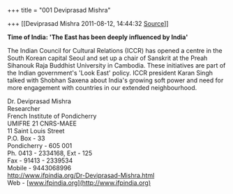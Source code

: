+++
title = "001 Deviprasad Mishra"

+++
[[Deviprasad Mishra	2011-08-12, 14:44:32 [Source](https://groups.google.com/g/bvparishat/c/GuRTZNgYrDg)]]



**Time of India: 'The East has been deeply influenced by India'**  
  
The Indian Council for Cultural Relations (ICCR) has opened a centre in the South Korean capital Seoul and set up a chair of Sanskrit at the Preah Sihanouk Raja Buddhist University in Cambodia. These initiatives are part of the Indian government's 'Look East' policy. ICCR president Karan Singh talked with Shobhan Saxena about India's growing soft power and need for more engagement with countries in our extended neighbourhood.  

Dr. Deviprasad Mishra  
Researcher  
French Institute of Pondicherry  
UMIFRE 21 CNRS-MAEE  
11 Saint Louis Street  
P.O. Box - 33  
Pondicherry - 605 001  
Ph. 0413 - 2334168, Ext - 125  
Fax - 91413 - 2339534  
Mobile - 9443068996  
<http://www.ifpindia.org/Dr-Deviprasad-Mishra.html>  
Web - [www.ifpindia.org](http://www.ifpindia.org)

